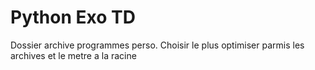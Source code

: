 # Python Exo TD

Dossier archive programmes perso.
Choisir le plus optimiser parmis les archives et le metre a la racine